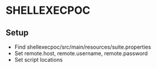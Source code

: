 # SHELLEXECPOC
## Setup
- Find shellexecpoc/src/main/resources/suite.properties
- Set remote.host, remote.username, remote.password
- Set script locations
